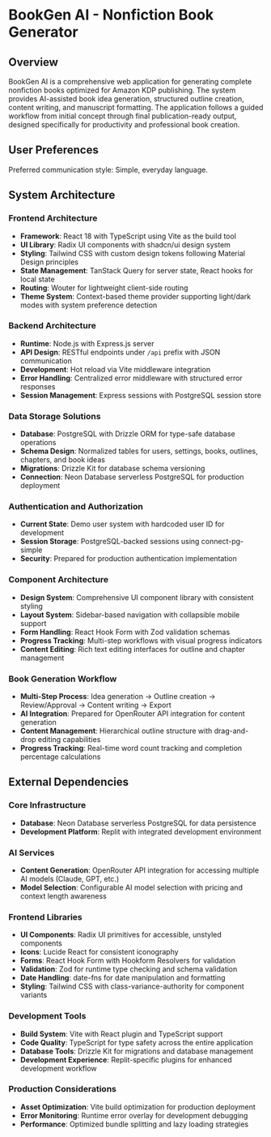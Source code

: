 # BookGen AI - Nonfiction Book Generator

## Overview

BookGen AI is a comprehensive web application for generating complete nonfiction books optimized for Amazon KDP publishing. The system provides AI-assisted book idea generation, structured outline creation, content writing, and manuscript formatting. The application follows a guided workflow from initial concept through final publication-ready output, designed specifically for productivity and professional book creation.

## User Preferences

Preferred communication style: Simple, everyday language.

## System Architecture

### Frontend Architecture
- **Framework**: React 18 with TypeScript using Vite as the build tool
- **UI Library**: Radix UI components with shadcn/ui design system
- **Styling**: Tailwind CSS with custom design tokens following Material Design principles
- **State Management**: TanStack Query for server state, React hooks for local state
- **Routing**: Wouter for lightweight client-side routing
- **Theme System**: Context-based theme provider supporting light/dark modes with system preference detection

### Backend Architecture
- **Runtime**: Node.js with Express.js server
- **API Design**: RESTful endpoints under `/api` prefix with JSON communication
- **Development**: Hot reload via Vite middleware integration
- **Error Handling**: Centralized error middleware with structured error responses
- **Session Management**: Express sessions with PostgreSQL session store

### Data Storage Solutions
- **Database**: PostgreSQL with Drizzle ORM for type-safe database operations
- **Schema Design**: Normalized tables for users, settings, books, outlines, chapters, and book ideas
- **Migrations**: Drizzle Kit for database schema versioning
- **Connection**: Neon Database serverless PostgreSQL for production deployment

### Authentication and Authorization
- **Current State**: Demo user system with hardcoded user ID for development
- **Session Storage**: PostgreSQL-backed sessions using connect-pg-simple
- **Security**: Prepared for production authentication implementation

### Component Architecture
- **Design System**: Comprehensive UI component library with consistent styling
- **Layout System**: Sidebar-based navigation with collapsible mobile support
- **Form Handling**: React Hook Form with Zod validation schemas
- **Progress Tracking**: Multi-step workflows with visual progress indicators
- **Content Editing**: Rich text editing interfaces for outline and chapter management

### Book Generation Workflow
- **Multi-Step Process**: Idea generation → Outline creation → Review/Approval → Content writing → Export
- **AI Integration**: Prepared for OpenRouter API integration for content generation
- **Content Management**: Hierarchical outline structure with drag-and-drop editing capabilities
- **Progress Tracking**: Real-time word count tracking and completion percentage calculations

## External Dependencies

### Core Infrastructure
- **Database**: Neon Database serverless PostgreSQL for data persistence
- **Development Platform**: Replit with integrated development environment

### AI Services
- **Content Generation**: OpenRouter API integration for accessing multiple AI models (Claude, GPT, etc.)
- **Model Selection**: Configurable AI model selection with pricing and context length awareness

### Frontend Libraries
- **UI Components**: Radix UI primitives for accessible, unstyled components
- **Icons**: Lucide React for consistent iconography
- **Forms**: React Hook Form with Hookform Resolvers for validation
- **Validation**: Zod for runtime type checking and schema validation
- **Date Handling**: date-fns for date manipulation and formatting
- **Styling**: Tailwind CSS with class-variance-authority for component variants

### Development Tools
- **Build System**: Vite with React plugin and TypeScript support
- **Code Quality**: TypeScript for type safety across the entire application
- **Database Tools**: Drizzle Kit for migrations and database management
- **Development Experience**: Replit-specific plugins for enhanced development workflow

### Production Considerations
- **Asset Optimization**: Vite build optimization for production deployment
- **Error Monitoring**: Runtime error overlay for development debugging
- **Performance**: Optimized bundle splitting and lazy loading strategies